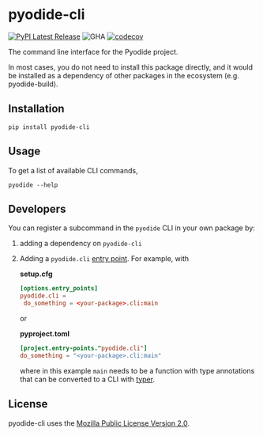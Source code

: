 # pyodide-cli

[![PyPI Latest Release](https://img.shields.io/pypi/v/pyodide-cli.svg)](https://pypi.org/project/pyodide-cli/)
![GHA](https://github.com/pyodide/pyodide-cli/actions/workflows/main.yml/badge.svg)
[![codecov](https://codecov.io/gh/pyodide/pyodide-cli/branch/main/graph/badge.svg)](https://codecov.io/gh/pyodide/pyodide-cli)

The command line interface for the Pyodide project.

In most cases, you do not need to install this package directly, and it would be installed as
a dependency of other packages in the ecosystem (e.g. pyodide-build).

## Installation

```
pip install pyodide-cli
```

## Usage

To get a list of available CLI commands,
```
pyodide --help
```

## Developers

You can register a subcommand in the `pyodide` CLI in your own package by:

1. adding a dependency on `pyodide-cli`
2. Adding a `pyodide.cli` [entry point](https://setuptools.pypa.io/en/latest/userguide/entry_point.html). For example, with

   **setup.cfg**
   ```toml
   [options.entry_points]
   pyodide.cli =
    do_something = <your-package>.cli:main
   ```

   or

   **pyproject.toml**
   ```toml
   [project.entry-points."pyodide.cli"]
   do_something = "<your-package>.cli:main"
   ```

   where in this example `main` needs to be a function with type annotations
   that can be converted to a CLI with [typer](https://typer.tiangolo.com/).


## License

pyodide-cli uses the [Mozilla Public License Version
2.0](https://choosealicense.com/licenses/mpl-2.0/).

